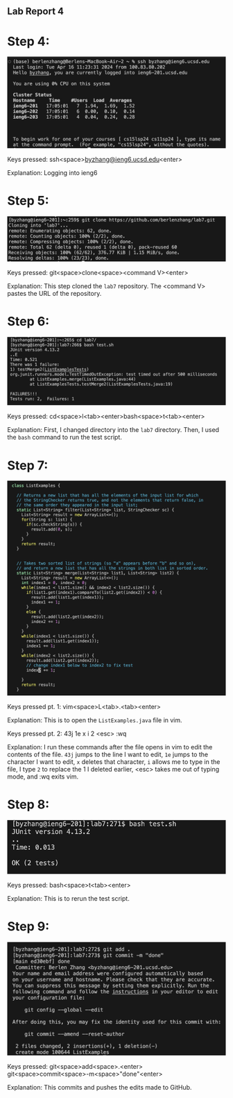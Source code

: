 ## Lab Report 4

# Step 4:

![Image](step4.jpg)

Keys pressed: ssh\<space>byzhang@ieng6.ucsd.edu\<enter>

Explanation: Logging into ieng6

# Step 5:

![Image](step5.jpg)

Keys pressed: git\<space>clone\<space>\<command V>\<enter>

Explanation: This step cloned the `lab7` repository. The \<command V> pastes the URL of the repository.

# Step 6:

![Image](test6.jpg)

Keys pressed: cd\<space>l\<tab>\<enter>bash\<space>t\<tab>\<enter>

Explanation: First, I changed directory into the `lab7` directory. Then, I used the `bash` command to run the test script.

# Step 7:

![Image](step7new.jpg)

Keys pressed pt. 1: vim\<space>L\<tab>.\<tab>\<enter>

Explanation: This is to open the `ListExamples.java` file in vim.

Keys pressed pt. 2: 43j 1e x i 2 \<esc> :wq 

Explanation: I run these commands after the file opens in vim to edit the contents of the file. `43j` jumps to the line I want to edit, `1e` jumps to the character I want to edit, `x` deletes that character, `i` allows me to type in the file, I type `2` to replace the 1 I deleted earlier, \<esc> takes me out of typing mode, and :wq exits vim.

# Step 8: 

![Image](step8.jpg)

Keys pressed: bash\<space>t\<tab>\<enter>

Explanation: This is to rerun the test script.

# Step 9:

![Image](step9.jpg)

Keys pressed: git\<space>add\<space>.\<enter> git\<space>commit\<space>-m\<space>"done"\<enter>

Explanation: This commits and pushes the edits made to GitHub.
